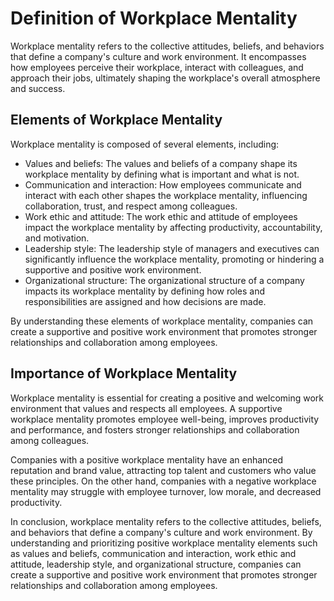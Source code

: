 Definition of Workplace Mentality
===============================================================================

Workplace mentality refers to the collective attitudes, beliefs, and behaviors that define a company's culture and work environment. It encompasses how employees perceive their workplace, interact with colleagues, and approach their jobs, ultimately shaping the workplace's overall atmosphere and success.

Elements of Workplace Mentality
-------------------------------

Workplace mentality is composed of several elements, including:

* Values and beliefs: The values and beliefs of a company shape its workplace mentality by defining what is important and what is not.
* Communication and interaction: How employees communicate and interact with each other shapes the workplace mentality, influencing collaboration, trust, and respect among colleagues.
* Work ethic and attitude: The work ethic and attitude of employees impact the workplace mentality by affecting productivity, accountability, and motivation.
* Leadership style: The leadership style of managers and executives can significantly influence the workplace mentality, promoting or hindering a supportive and positive work environment.
* Organizational structure: The organizational structure of a company impacts its workplace mentality by defining how roles and responsibilities are assigned and how decisions are made.

By understanding these elements of workplace mentality, companies can create a supportive and positive work environment that promotes stronger relationships and collaboration among employees.

Importance of Workplace Mentality
---------------------------------

Workplace mentality is essential for creating a positive and welcoming work environment that values and respects all employees. A supportive workplace mentality promotes employee well-being, improves productivity and performance, and fosters stronger relationships and collaboration among colleagues.

Companies with a positive workplace mentality have an enhanced reputation and brand value, attracting top talent and customers who value these principles. On the other hand, companies with a negative workplace mentality may struggle with employee turnover, low morale, and decreased productivity.

In conclusion, workplace mentality refers to the collective attitudes, beliefs, and behaviors that define a company's culture and work environment. By understanding and prioritizing positive workplace mentality elements such as values and beliefs, communication and interaction, work ethic and attitude, leadership style, and organizational structure, companies can create a supportive and positive work environment that promotes stronger relationships and collaboration among employees.
